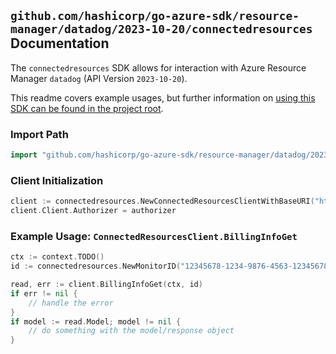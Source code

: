 
## `github.com/hashicorp/go-azure-sdk/resource-manager/datadog/2023-10-20/connectedresources` Documentation

The `connectedresources` SDK allows for interaction with Azure Resource Manager `datadog` (API Version `2023-10-20`).

This readme covers example usages, but further information on [using this SDK can be found in the project root](https://github.com/hashicorp/go-azure-sdk/tree/main/docs).

### Import Path

```go
import "github.com/hashicorp/go-azure-sdk/resource-manager/datadog/2023-10-20/connectedresources"
```


### Client Initialization

```go
client := connectedresources.NewConnectedResourcesClientWithBaseURI("https://management.azure.com")
client.Client.Authorizer = authorizer
```


### Example Usage: `ConnectedResourcesClient.BillingInfoGet`

```go
ctx := context.TODO()
id := connectedresources.NewMonitorID("12345678-1234-9876-4563-123456789012", "example-resource-group", "monitorName")

read, err := client.BillingInfoGet(ctx, id)
if err != nil {
	// handle the error
}
if model := read.Model; model != nil {
	// do something with the model/response object
}
```
